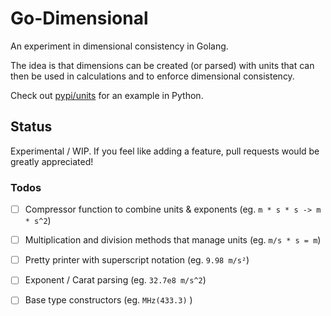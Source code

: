 # Go-Dimensional

An experiment in dimensional consistency in Golang.

The idea is that dimensions can be created (or parsed) with units that can then be used in calculations and to enforce dimensional consistency. 

Check out [pypi/units](https://pypi.python.org/pypi/units) for an example in Python.

## Status

Experimental / WIP. If you feel like adding a feature, pull requests would be greatly appreciated!

### Todos

- [ ] Compressor function to combine units & exponents (eg. `m * s * s -> m * s^2`)
- [ ] Multiplication and division methods that manage units (eg. `m/s * s = m`)
- [ ] Pretty printer with superscript notation (eg. `9.98 m/s²`)
- [ ] Exponent / Carat parsing (eg. `32.7e8 m/s^2`)
- [ ] Base type constructors (eg. `MHz(433.3)` )


